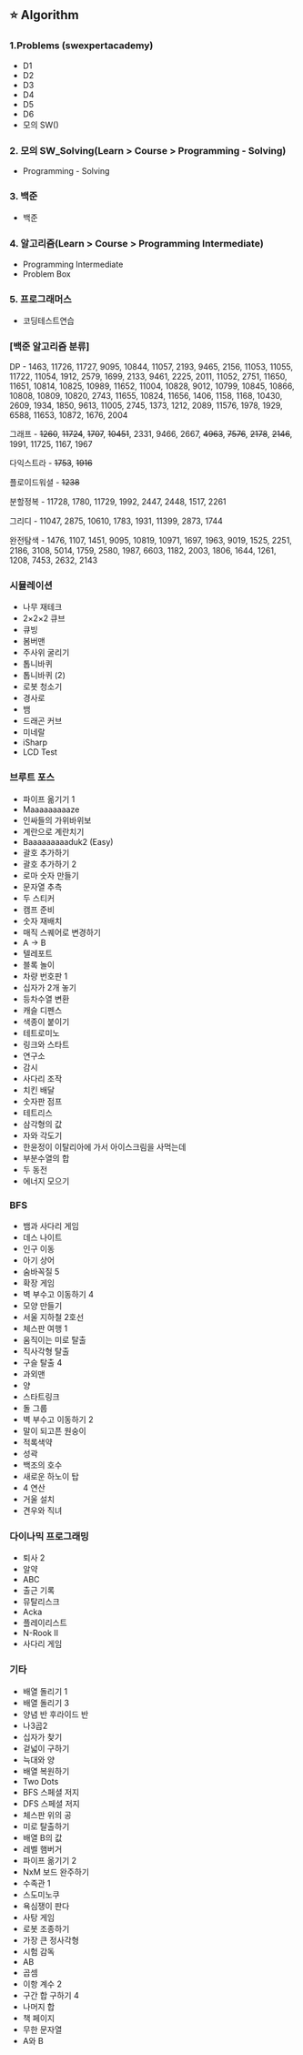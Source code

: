 ## :star: Algorithm

### 1.Problems (swexpertacademy)

  - D1
  - D2
  - D3
  - D4
  - D5
  - D6
  - 모의 SW()



### 2.  모의 SW_Solving(Learn > Course > Programming - Solving)

- Programming - Solving



### 3. 백준

- 백준



### 4. 알고리즘(Learn > Course > Programming  Intermediate)

- Programming  Intermediate
- Problem Box



### 5. 프로그래머스

- 코딩테스트연습



### [백준 알고리즘 분류]

DP - 1463, 11726, 11727, 9095, 10844, 11057, 2193, 9465, 2156, 11053, 11055, 11722, 11054, 1912, 2579, 1699, 2133, 9461, 2225, 2011, 11052, 2751, 11650, 11651, 10814, 10825, 10989, 11652, 11004, 10828, 9012, 10799, 10845, 10866, 10808, 10809, 10820, 2743, 11655, 10824, 11656, 1406, 1158, 1168, 10430, 2609, 1934, 1850, 9613, 11005, 2745, 1373, 1212, 2089, 11576, 1978, 1929, 6588, 11653, 10872, 1676, 2004

그래프 - ~~1260~~, ~~11724~~, ~~1707~~, ~~10451~~, 2331, 9466, 2667, ~~4963~~, ~~7576~~, ~~2178~~, ~~2146~~, 1991, 11725, 1167, 1967

다익스트라 - ~~1753~~, ~~1916~~

플로이드워셜 - ~~1238~~

분할정복 - 11728, 1780, 11729, 1992, 2447, 2448, 1517, 2261

그리디 - 11047, 2875, 10610, 1783, 1931, 11399, 2873, 1744

완전탐색 - 1476, 1107, 1451, 9095, 10819, 10971, 1697, 1963, 9019, 1525, 2251, 2186, 3108, 5014, 1759, 2580, 1987, 6603, 1182, 2003, 1806, 1644, 1261, 1208, 7453, 2632, 2143


### 시뮬레이션

- 나무 재테크
- 2×2×2 큐브
- 큐빙
- 봄버맨
- 주사위 굴리기
- 톱니바퀴
- 톱니바퀴 (2)
- 로봇 청소기
- 경사로
- 뱀
- 드래곤 커브
- 미네랄
- iSharp
- LCD Test

### 브루트 포스

- 파이프 옮기기 1
- Maaaaaaaaaze
- 인싸들의 가위바위보
- 계란으로 계란치기
- Baaaaaaaaaduk2 (Easy)
- 괄호 추가하기
- 괄호 추가하기 2
- 로마 숫자 만들기
- 문자열 추측
- 두 스티커
- 캠프 준비
- 숫자 재배치
- 매직 스퀘어로 변경하기
- A → B
- 텔레포트
- 블록 놀이
- 차량 번호판 1
- 십자가 2개 놓기
- 등차수열 변환
- 캐슬 디펜스
- 색종이 붙이기
- 테트로미노
- 링크와 스타트
- 연구소
- 감시
- 사다리 조작
- 치킨 배달
- 숫자판 점프
- 테트리스
- 삼각형의 값
- 자와 각도기
- 한윤정이 이탈리아에 가서 아이스크림을 사먹는데
- 부분수열의 합
- 두 동전
- 에너지 모으기

### BFS

- 뱀과 사다리 게임
- 데스 나이트
- 인구 이동
- 아기 상어
- 숨바꼭질 5
- 확장 게임
- 벽 부수고 이동하기 4
- 모양 만들기
- 서울 지하철 2호선
- 체스판 여행 1
- 움직이는 미로 탈출
- 직사각형 탈출
- 구슬 탈출 4
- 과외맨
- 양
- 스타트링크
- 돌 그룹
- 벽 부수고 이동하기 2
- 말이 되고픈 원숭이
- 적록색약
- 성곽
- 백조의 호수
- 새로운 하노이 탑
- 4 연산
- 거울 설치
- 견우와 직녀

### 다이나믹 프로그래밍

- 퇴사 2
- 알약
- ABC
- 출근 기록
- 뮤탈리스크
- Acka
- 플레이리스트
- N-Rook II
- 사다리 게임

### 기타

- 배열 돌리기 1
- 배열 돌리기 3
- 양념 반 후라이드 반
- 나3곱2
- 십자가 찾기
- 겉넓이 구하기
- 늑대와 양
- 배열 복원하기
- Two Dots
- BFS 스페셜 저지
- DFS 스페셜 저지
- 체스판 위의 공
- 미로 탈출하기
- 배열 B의 값
- 레벨 햄버거
- 파이프 옮기기 2
- NxM 보드 완주하기
- 수족관 1
- 스도미노쿠
- 욕심쟁이 판다
- 사탕 게임
- 로봇 조종하기
- 가장 큰 정사각형
- 시험 감독
- AB
- 곱셈
- 이항 계수 2
- 구간 합 구하기 4
- 나머지 합
- 책 페이지
- 무한 문자열
- A와 B
